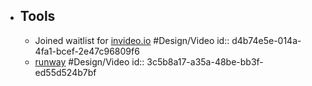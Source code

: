 - ## Tools
	- Joined waitlist for [invideo.io](https://invideo.io/ai/) #Design/Video
	  id:: d4b74e5e-014a-4fa1-bcef-2e47c96809f6
	- [runway](https://runwayml.com/) #Design/Video
	  id:: 3c5b8a17-a35a-48be-bb3f-ed55d524b7bf
